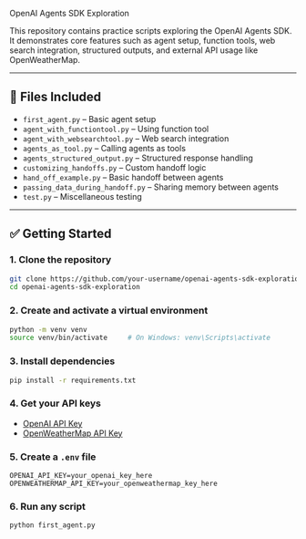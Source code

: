 OpenAI Agents SDK Exploration

This repository contains practice scripts exploring the OpenAI Agents SDK. It demonstrates core features such as agent setup, function tools, web search integration, structured outputs, and external API usage like OpenWeatherMap.

---

## 📁 Files Included

- `first_agent.py` – Basic agent setup  
- `agent_with_functiontool.py` – Using function tool  
- `agent_with_websearchtool.py` – Web search integration  
- `agents_as_tool.py` – Calling agents as tools  
- `agents_structured_output.py` – Structured response handling  
- `customizing_handoffs.py` – Custom handoff logic  
- `hand_off_example.py` – Basic handoff between agents  
- `passing_data_during_handoff.py` – Sharing memory between agents  
- `test.py` – Miscellaneous testing  

---

## ✅ Getting Started

### 1. Clone the repository

```bash
git clone https://github.com/your-username/openai-agents-sdk-exploration.git
cd openai-agents-sdk-exploration
```
### 2. Create and activate a virtual environment

```bash
python -m venv venv
source venv/bin/activate     # On Windows: venv\Scripts\activate

```
### 3. Install dependencies

```bash
pip install -r requirements.txt
```
### 4. Get your API keys

- [OpenAI API Key](https://platform.openai.com/account/api-keys)  
- [OpenWeatherMap API Key](https://home.openweathermap.org/api_keys)

### 5. Create a `.env` file

```env
OPENAI_API_KEY=your_openai_key_here
OPENWEATHERMAP_API_KEY=your_openweathermap_key_here
```
### 6. Run any script

```bash
python first_agent.py
```
